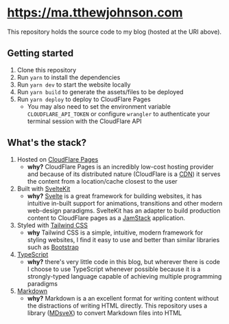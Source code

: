 # https://ma.tthewjohnson.com
This repository holds the source code to my blog (hosted at the URI above).

## Getting started
1. Clone this repository
1. Run `yarn` to install the dependencies
1. Run `yarn dev` to start the website locally
1. Run `yarn build` to generate the assets/files to be deployed
1. Run `yarn deploy` to deploy to CloudFlare Pages
    * You may also need to set the environment variable `CLOUDFLARE_API_TOKEN` or configure `wrangler` to authenticate your terminal session with the CloudFlare API

## What's the stack?
1. Hosted on [CloudFlare Pages](https://pages.cloudflare.com/)
    * **why?** CloudFlare Pages is an incredibly low-cost hosting provider and because of its distributed nature (CloudFlare is a [CDN](https://en.wikipedia.org/wiki/Content_delivery_network)) it serves the content from a location/cache closest to the user
1. Built with [SvelteKit](https://kit.svelte.dev/)
    * **why?** [Svelte](https://svelte.dev/) is a great framework for building websites, it has intuitive in-built support for animations, transitions and other modern web-design paradigms. SvelteKit has an adapter to build production content to CloudFlare pages as a  [JamStack](https://en.wikipedia.org/wiki/Jamstack) application.
1. Styled with [Tailwind CSS](https://tailwindcss.com/)
    * **why** Tailwind CSS is a simple, intuitive, modern framework for styling websites, I find it easy to use and better than similar libraries such as [Bootstrap](https://getbootstrap.com/)
1. [TypeScript](https://www.typescriptlang.org/)
    * **why?** there's very little code in this blog, but wherever there is code I choose to use TypeScript whenever possible because it is a strongly-typed language capable of achieving multiple programming paradigms
1. [Markdown](https://en.wikipedia.org/wiki/Markdown)
    * **why?** Markdown is a an excellent format for writing content without the distractions of writing HTML directly. This repository uses a library ([MDsveX](https://github.com/pngwn/MDsveX)) to convert Markdown files into HTML